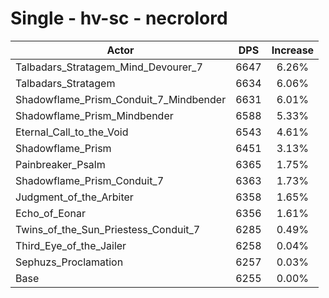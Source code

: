 # Single - hv-sc - necrolord
| Actor | DPS | Increase |
|---|:---:|:---:|
|Talbadars_Stratagem_Mind_Devourer_7|6647|6.26%|
|Talbadars_Stratagem|6634|6.06%|
|Shadowflame_Prism_Conduit_7_Mindbender|6631|6.01%|
|Shadowflame_Prism_Mindbender|6588|5.33%|
|Eternal_Call_to_the_Void|6543|4.61%|
|Shadowflame_Prism|6451|3.13%|
|Painbreaker_Psalm|6365|1.75%|
|Shadowflame_Prism_Conduit_7|6363|1.73%|
|Judgment_of_the_Arbiter|6358|1.65%|
|Echo_of_Eonar|6356|1.61%|
|Twins_of_the_Sun_Priestess_Conduit_7|6285|0.49%|
|Third_Eye_of_the_Jailer|6258|0.04%|
|Sephuzs_Proclamation|6257|0.03%|
|Base|6255|0.00%|
